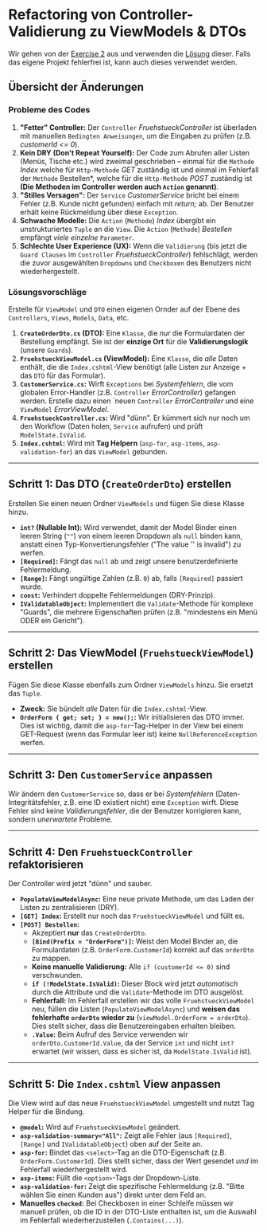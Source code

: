 # Refactoring von Controller-Validierung zu ViewModels & DTOs

Wir gehen von der [Exercise 2](../exercise2-fruehstuecksrestaurant-mit-validation/Angabe.md) aus und verwenden die [Lösung](../exercise2-fruehstuecksrestaurant-mit-validation/) dieser. Falls das eigene Projekt fehlerfrei ist, kann auch dieses verwendet werden.

## Übersicht der Änderungen

### Probleme des Codes

1.  **"Fetter" Controller:** Der ``Controller`` *FruehstueckController* ist überladen mit manuellen `Bedingten Anweisungen`, um die Eingaben zu prüfen (z.B. *customerId <= 0*).
2.  **Kein DRY (Don't Repeat Yourself):** Der Code zum Abrufen aller Listen (Menüs, Tische etc.) wird zweimal geschrieben – einmal für die ``Methode`` *Index* welche für `Http-Methode` *GET* zuständig ist und einmal im Fehlerfall der ``Methode`` Bestellen*, welche für die `Http-Methode` *POST* zuständig ist **(Die Methoden im Controller werden auch ``Action`` genannt)**.
3.  **"Stilles Versagen":** Der ``Service`` *CustomerService* bricht bei einem Fehler (z.B. Kunde nicht gefunden) einfach mit *return;* ab. Der Benutzer erhält keine Rückmeldung über diese ``Exception``.
4.  **Schwache Modelle:** Die ``Action`` (``Methode``) *Index* übergibt ein unstrukturiertes `Tuple` an die ``View``. Die ``Action`` (``Methode``) *Bestellen* empfängt *viele einzelne* ``Parameter``.
5.  **Schlechte User Experience (UX):** Wenn die ``Validierung`` (bis jetzt die ``Guard Clauses`` im ``Controller`` *FruehstueckController*) fehlschlägt, werden die zuvor ausgewählten ``Dropdowns`` und ``Checkboxen`` des Benutzers nicht wiederhergestellt.

### Lösungsvorschläge
Erstelle für ``ViewModel`` und ``DTO`` einen eigenen Ornder auf der Ebene des ``Controllers``, ``Views``, ``Models``, ``Data``, etc.

1.  **`CreateOrderDto.cs` (DTO):** Eine ``Klasse``, die *nur* die Formulardaten der Bestellung empfängt. Sie ist der **einzige Ort** für die **Validierungslogik** (unsere ``Guards``).
2.  **`FruehstueckViewModel.cs` (ViewModel):** Eine ``Klasse``, die *alle* Daten enthält, die die `Index.cshtml`-View benötigt (alle Listen zur Anzeige + das ``DTO`` für das Formular).
3.  **`CustomerService.cs`:** Wirft `Exceptions` bei *Systemfehlern*, die vom globalen Error-Handler (z.B. ``Controller`` *ErrorController*) gefangen werden. Erstelle dazu einen `neuen ``Controller`` *ErrorController* und eine ``ViewModel`` *ErrorViewModel*.
4.  **`FruehstueckController.cs`:** Wird "dünn". Er kümmert sich nur noch um den Workflow (Daten holen, ``Service`` aufrufen) und prüft `ModelState.IsValid`.
5.  **`Index.cshtml`:** Wird mit **Tag Helpern** (`asp-for`, `asp-items`, `asp-validation-for`) an das ``ViewModel`` gebunden.

---

## Schritt 1: Das DTO (`CreateOrderDto`) erstellen

Erstellen Sie einen neuen Ordner `ViewModels` und fügen Sie diese Klasse hinzu.

* **`int?` (Nullable Int):** Wird verwendet, damit der Model Binder einen leeren String (`""`) von einem leeren Dropdown als `null` binden kann, anstatt einen Typ-Konvertierungsfehler ("The value '' is invalid") zu werfen.
* **`[Required]`:** Fängt das `null` ab und zeigt unsere benutzerdefinierte Fehlermeldung.
* **`[Range]`:** Fängt ungültige Zahlen (z.B. `0`) ab, falls `[Required]` passiert wurde.
* **`const`:** Verhindert doppelte Fehlermeldungen (DRY-Prinzip).
* **`IValidatableObject`:** Implementiert die `Validate`-Methode für komplexe "Guards", die mehrere Eigenschaften prüfen (z.B. "mindestens ein Menü ODER ein Gericht").

---

## Schritt 2: Das ViewModel (`FruehstueckViewModel`) erstellen

Fügen Sie diese Klasse ebenfalls zum Ordner `ViewModels` hinzu. Sie ersetzt das `Tuple`.

* **Zweck:** Sie bündelt *alle* Daten für die `Index.cshtml`-View.
* **`OrderForm { get; set; } = new();`:** Wir initialisieren das DTO immer. Dies ist wichtig, damit die `asp-for`-Tag-Helper in der View bei einem GET-Request (wenn das Formular leer ist) keine `NullReferenceException` werfen.

---

## Schritt 3: Den `CustomerService` anpassen

Wir ändern den `CustomerService` so, dass er bei *Systemfehlern* (Daten-Integritätsfehler, z.B. eine ID existiert nicht) eine `Exception` wirft. Diese Fehler sind keine *Validierungsfehler*, die der Benutzer korrigieren kann, sondern *unerwartete* Probleme.

---

## Schritt 4: Den `FruehstueckController` refaktorisieren

Der Controller wird jetzt "dünn" und sauber.

* **`PopulateViewModelAsync`:** Eine neue private Methode, um das Laden der Listen zu zentralisieren (DRY).
* **`[GET] Index`:** Erstellt nur noch das `FruehstueckViewModel` und füllt es.
* **`[POST] Bestellen`:**
    * Akzeptiert **nur** das `CreateOrderDto`.
    * **`[Bind(Prefix = "OrderForm")]`:** Weist den Model Binder an, die Formulardaten (z.B. `OrderForm.CustomerId`) korrekt auf das `orderDto` zu mappen.
    * **Keine manuelle Validierung:** Alle `if (customerId <= 0)` sind verschwunden.
    * **`if (!ModelState.IsValid)`:** Dieser Block wird jetzt *automatisch* durch die Attribute und die `Validate`-Methode im DTO ausgelöst.
    * **Fehlerfall:** Im Fehlerfall erstellen wir das volle `FruehstueckViewModel` neu, füllen die Listen (`PopulateViewModelAsync`) und **weisen das fehlerhafte `orderDto` wieder zu** (`viewModel.OrderForm = orderDto`). Dies stellt sicher, dass die Benutzereingaben erhalten bleiben.
    * **`.Value`:** Beim Aufruf des Service verwenden wir `orderDto.CustomerId.Value`, da der Service `int` und nicht `int?` erwartet (wir wissen, dass es sicher ist, da `ModelState.IsValid` ist).

---

## Schritt 5: Die `Index.cshtml` View anpassen

Die View wird auf das neue `FruehstueckViewModel` umgestellt und nutzt Tag Helper für die Bindung.

* **`@model`:** Wird auf `FruehstueckViewModel` geändert.
* **`asp-validation-summary="All"`:** Zeigt alle Fehler (aus `[Required]`, `[Range]` und `IValidatableObject`) oben auf der Seite an.
* **`asp-for`:** Bindet das `<select>`-Tag an die DTO-Eigenschaft (z.B. `OrderForm.CustomerId`). Dies stellt sicher, dass der Wert gesendet *und* im Fehlerfall wiederhergestellt wird.
* **`asp-items`:** Füllt die `<option>`-Tags der Dropdown-Liste.
* **`asp-validation-for`:** Zeigt die spezifische Fehlermeldung (z.B. "Bitte wählen Sie einen Kunden aus") direkt unter dem Feld an.
* **Manuelles `checked`:** Bei Checkboxen in einer Schleife müssen wir manuell prüfen, ob die ID in der DTO-Liste enthalten ist, um die Auswahl im Fehlerfall wiederherzustellen (`.Contains(...)`).
```